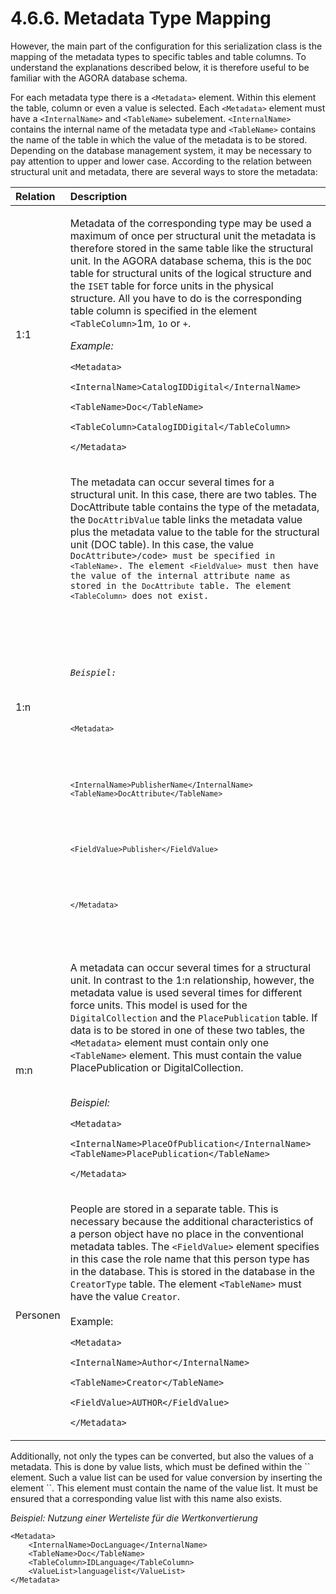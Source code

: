 # 4.6.6. Metadata Type Mapping

However, the main part of the configuration for this serialization class is the mapping of the metadata types to specific tables and table columns. To understand the explanations described below, it is therefore useful to be familiar with the AGORA database schema.

For each metadata type there is a `<Metadata>` element. Within this element the table, column or even a value is selected. Each `<Metadata>` element must have a `<InternalName>` and `<TableName>` subelement. `<InternalName>` contains the internal name of the metadata type and `<TableName>` contains the name of the table in which the value of the metadata is to be stored. Depending on the database management system, it may be necessary to pay attention to upper and lower case. According to the relation between structural unit and metadata, there are several ways to store the metadata:

<table>
  <thead>
    <tr>
      <th style="text-align:left">Relation</th>
      <th style="text-align:left">Description</th>
    </tr>
  </thead>
  <tbody>
    <tr>
      <td style="text-align:left">1:1</td>
      <td style="text-align:left">
        <p>Metadata of the corresponding type may be used a maximum of once per structural unit the metadata is therefore stored in the same table like the structural unit. In the AGORA database schema, this is the <code>DOC</code> table for structural units of the logical structure and the <code>ISET</code> table for force units in the physical structure. All you have to do is the corresponding table column is specified in the element <code>&lt;TableColumn&gt;</code will be. However, it should be noted that the corresponding relation between Structure type and metadata in the rule set (num attribute) is set to <code>1m</code>, <code>1o</code> or <code>+</code>.</p>
        <p></p>
        <p><em>Example:</em>
        </p>
        <p><code>&lt;Metadata&gt;</code>
        </p>
        <p><code>&lt;InternalName&gt;CatalogIDDigital&lt;/InternalName&gt;</code>
        </p>
        <p><code>&lt;TableName&gt;Doc&lt;/TableName&gt;</code>
        </p>
        <p><code>&lt;TableColumn&gt;CatalogIDDigital&lt;/TableColumn&gt;</code>
        </p>
        <p><code>&lt;/Metadata&gt;</code>
        </p>
      </td>
    </tr>
    <tr>
      <td style="text-align:left">1:n</td>
      <td style="text-align:left">
        <p>The metadata can occur several times for a structural unit. In this case, there are two tables. The DocAttribute table contains the type of the metadata, the <code>DocAttribValue</code> table links the metadata value plus the metadata value to the table for the structural unit (DOC table). In this case, the value <code>DocAttribute>/code> must be specified in <code>&lt;TableName&gt;</code>. The element <code>&lt;FieldValue&gt;</code> must then have the value of the internal attribute name as stored in the <code>DocAttribute</code> table. The element <code>&lt;TableColumn&gt;</code> does not exist.</p>
        <p></p>
        <p><em>Beispiel:</em>
        </p>
        <p><code>&lt;Metadata&gt;</code>
        </p>
        <p><code>&lt;InternalName&gt;PublisherName&lt;/InternalName&gt; &lt;TableName&gt;DocAttribute&lt;/TableName&gt;</code>
        </p>
        <p><code>&lt;FieldValue&gt;Publisher&lt;/FieldValue&gt;</code>
        </p>
        <p><code>&lt;/Metadata&gt;</code>
        </p>
      </td>
    </tr>
    <tr>
      <td style="text-align:left">m:n</td>
      <td style="text-align:left">
        <p>A metadata can occur several times for a structural unit. In contrast to the 1:n relationship, however, the metadata value is used several times for different force units. This model is used for the <code>DigitalCollection</code> and the <code>PlacePublication</code> table. If data is to be stored in one of these two tables, the <code>&lt;Metadata&gt;</code> element must contain only one <code>&lt;TableName&gt;</code> element. This must contain the value PlacePublication or DigitalCollection.</p>
        <p>
          <br /> <em>Beispiel:</em>
        </p>
        <p><code>&lt;Metadata&gt;</code>
        </p>
        <p><code>&lt;InternalName&gt;PlaceOfPublication&lt;/InternalName&gt; &lt;TableName&gt;PlacePublication&lt;/TableName&gt;</code>
        </p>
        <p><code>&lt;/Metadata&gt;</code>
        </p>
      </td>
    </tr>
    <tr>
      <td style="text-align:left">Personen</td>
      <td style="text-align:left">
        <p>People are stored in a separate table. This is necessary because the additional characteristics of a person object have no place in the conventional metadata tables. The <code>&lt;FieldValue&gt;</code> element specifies in this case the role name that this person type has in the database. This is stored in the database in the <code>CreatorType</code> table. The element <code>&lt;TableName&gt;</code> must have the value <code>Creator</code>.
          <br />
          <br />Example:</p>
        <p><code>&lt;Metadata&gt;</code>
        </p>
        <p><code>&lt;InternalName&gt;Author&lt;/InternalName&gt;</code>
        </p>
        <p><code>&lt;TableName&gt;Creator&lt;/TableName&gt;</code>
        </p>
        <p><code>&lt;FieldValue&gt;AUTHOR&lt;/FieldValue&gt;</code>
        </p>
        <p><code>&lt;/Metadata&gt;</code>
        </p>
      </td>
    </tr>
  </tbody>
</table>Additionally, not only the types can be converted, but also the values of a metadata. This is done by value lists, which must be defined within the `<AGORADATABASE>` element. Such a value list can be used for value conversion by inserting the element `<ValueList>`. This element must contain the name of the value list. It must be ensured that a corresponding value list with this name also exists.

_Beispiel: Nutzung einer Werteliste für die Wertkonvertierung_

```markup
<Metadata>
    <InternalName>DocLanguage</InternalName>
    <TableName>Doc</TableName>
    <TableColumn>IDLanguage</TableColumn>
    <ValueList>languagelist</ValueList>
</Metadata>
```

